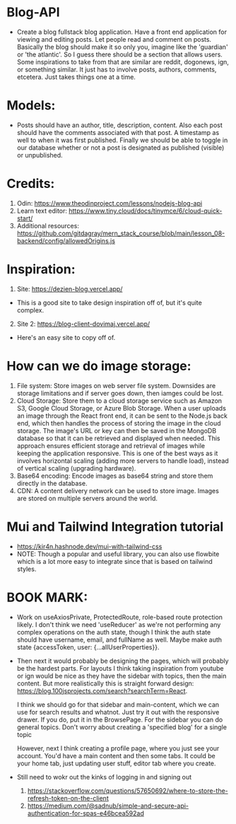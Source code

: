 # Blog-API

- Create a blog fullstack blog application. Have a front end application for viewing and
  editing posts. Let people read and comment on posts. Basically the blog should make it 
  so only you, imagine like the 'guardian' or 'the atlantic'. So I guess there should 
  be a section that allows users. Some inspirations to take from that are similar 
  are reddit, dogonews, ign, or something similar. It just has to involve posts, authors, comments,
  etcetera. Just takes things one at a time.



# Models:
- Posts should have an author, title, description, content. Also 
  each post should have the comments associated with that post.
  A timestamp as well to when it was first published.
  Finally we should be able to toggle in our database whether or 
  not a post is designated as published (visible) or unpublished.




# Credits:

1. Odin: https://www.theodinproject.com/lessons/nodejs-blog-api
2. Learn text editor: https://www.tiny.cloud/docs/tinymce/6/cloud-quick-start/
3. Additional resources: https://github.com/gitdagray/mern_stack_course/blob/main/lesson_08-backend/config/allowedOrigins.js


# Inspiration:
1. Site: https://dezien-blog.vercel.app/
- This is a good site to take design inspiration off of, but it's quite complex.
2. Site 2: https://blog-client-dovimaj.vercel.app/
- Here's an easy site to copy off of.

# How can we do image storage:
1. File system: Store images on web server file system. Downsides are 
  storage limitations and if server goes down, then iamges could be lost.
2. Cloud Storage: Store them to a cloud storage service such as Amazon S3, Google Cloud Storage, or Azure Blob Storage. When a user uploads an image through the React front end, it can be sent to the Node.js back end, which then handles the process of storing the image in the cloud storage. The image's URL or key can then be saved in the MongoDB database so that it can be retrieved and displayed when needed. This approach ensures efficient storage and retrieval of images while keeping the application responsive. This is one of the best ways as it involves horizontal scaling (adding more servers to handle load), instead of vertical scaling (upgrading hardware).
3. Base64 encoding: Encode images as base64 string and store them directly in the database.
4. CDN: A content delivery network can be used to store image. Images are stored on multiple
  servers around the world.


# Mui and Tailwind Integration tutorial
- https://kir4n.hashnode.dev/mui-with-tailwind-css
- NOTE: Though a popular and useful library, you can also use flowbite 
  which is a lot more easy to integrate since that is based on tailwind styles.

# BOOK MARK:
- Work on useAxiosPrivate, ProtectedRoute, role-based route protection likely.
  I don't think we need 'useReducer' as we're not performing any complex operations
  on the auth state, though I think the auth state should have username, email, and 
  fullName as well. Maybe make auth state {accessToken, user: {...allUserProperties}}.

- Then next it would probably be designing the pages, which will probably be the 
  hardest parts. For layouts I think taking inspiration from youtube or ign would 
  be nice as they have the sidebar with topics, then the main content. But more realistically this is straight forward design: https://blog.100jsprojects.com/search?searchTerm=React.


  I think we should go for that sidebar and main-content, which we can use for search results and whatnot. Just try 
  it out with the responsive drawer. If you do, put it in the BrowsePage. For the sidebar you can do general
  topics. Don't worry about creating a 'specified blog' for a single topic

  However, next I think creating a profile page, where you just see your account. You'd have a main 
  content and then some tabs. It could be your home tab, just updating user stuff, editor tab where you create.


- Still need to wokr out the kinks of logging in and signing out

  1. https://stackoverflow.com/questions/57650692/where-to-store-the-refresh-token-on-the-client
  2. https://medium.com/@sadnub/simple-and-secure-api-authentication-for-spas-e46bcea592ad


